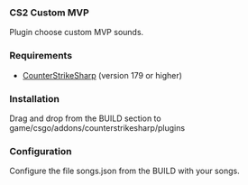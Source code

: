 ### CS2 Custom MVP

Plugin choose custom MVP sounds.

### Requirements

* [CounterStrikeSharp](https://github.com/roflmuffin/CounterStrikeSharp/) (version 179 or higher)

### Installation

Drag and drop from the BUILD section to game/csgo/addons/counterstrikesharp/plugins

### Configuration

Configure the file songs.json from the BUILD with your songs.
